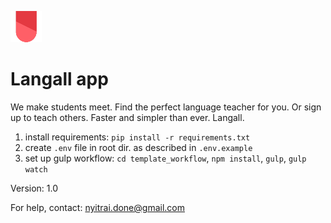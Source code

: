 [![N|Solid](assets/img/icon_50.png)](http://localhost:8000/)
# Langall app
We make students meet. Find the perfect language teacher for you. Or sign up to teach others. Faster and simpler than ever. Langall.

1. install requirements: `pip install -r requirements.txt`
2. create `.env` file in root dir. as described in `.env.example` 
3. set up gulp workflow:   `cd template_workflow`, `npm install`, `gulp`, `gulp watch`


Version: 1.0

For help, contact: nyitrai.done@gmail.com

